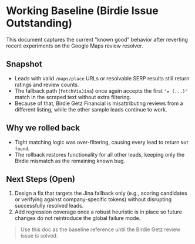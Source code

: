 # Working Baseline (Birdie Issue Outstanding)

This document captures the current "known good" behavior after reverting recent experiments on the Google Maps review resolver.

## Snapshot

- Leads with valid `/maps/place` URLs or resolvable SERP results still return ratings and review counts.
- The fallback path (`fetchViaJina`) once again accepts the first `"★ (...)"` match in the scraped text without extra filtering.
- Because of that, Birdie Getz Financial is misattributing reviews from a different listing, while the other sample leads continue to work.

## Why we rolled back

- Tight matching logic was over-filtering, causing every lead to return `Not found`.
- The rollback restores functionality for all other leads, keeping only the Birdie mismatch as the remaining known bug.

## Next Steps (Open)

1. Design a fix that targets the Jina fallback only (e.g., scoring candidates or verifying against company-specific tokens) without disrupting successfully resolved leads.
2. Add regression coverage once a robust heuristic is in place so future changes do not reintroduce the global failure mode.

> Use this doc as the baseline reference until the Birdie Getz review issue is solved.

